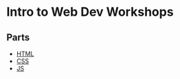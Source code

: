 ﻿# Intro to Web Dev Workshops

## Parts
* [HTML](https://github.com/zachtango/webdev-workshops/tree/html)
* [CSS](https://github.com/zachtango/webdev-workshops/tree/css)
* [JS](https://github.com/zachtango/webdev-workshops/tree/js)

